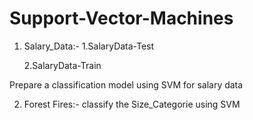 # Support-Vector-Machines

1) Salary_Data:-
    1.SalaryData-Test
    
    2.SalaryData-Train
    
Prepare a classification model using SVM for salary data  



2) Forest Fires:-
 classify the Size_Categorie using SVM
